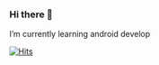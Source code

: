 ### Hi there 👋
 I’m currently learning android develop

[![Hits](https://hits.seeyoufarm.com/api/count/incr/badge.svg?url=https%3A%2F%2Fgithub.com%2FGyeony95&count_bg=%23949494&title_bg=%23555555&title=Visitor&edge_flat=false)](https://hits.seeyoufarm.com)
